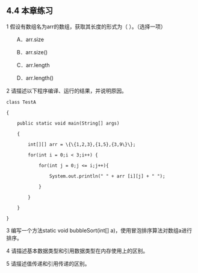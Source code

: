 ## 4.4  本章练习

1  假设有数组名为arr的数组，获取其长度的形式为（    ）。（选择一项）

&emsp;&emsp;A．arr.size

&emsp;&emsp;B．arr.size()

&emsp;&emsp;C．arr.length

&emsp;&emsp;D．arr.length()

2  请描述以下程序编译、运行的结果，并说明原因。


```
class TestA

{

    public static void main(String[] args) 

    { 

        int[][] arr = \{\{1,2,3},{1,5},{3,9\}\};

        for(int i = 0;i < 3;i++) {

            for(int j = 0;j <= i;j++){

            	System.out.println(" " + arr [i][j] + " "); 

            }

        }

    }

}
```


3  编写一个方法static void bubbleSort(int[] a)，使用冒泡排序算法对数组a进行排序。

4  请描述基本数据类型和引用数据类型在内存使用上的区别。

5  请描述值传递和引用传递的区别。

